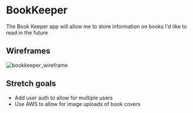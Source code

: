 # BookKeeper
The Book Keeper app will allow me to store information on books I'd like to read in the future

## Wireframes
![bookkeeper_wireframe](https://user-images.githubusercontent.com/89110258/168340031-4b6bfa11-9134-4be1-b558-1568e76fb749.png)

## Stretch goals
- Add user auth to allow for multiple users
- Use AWS to allow for image uploads of book covers
